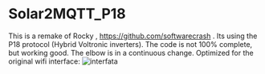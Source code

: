 # Solar2MQTT_P18
This is a remake of Rocky , https://github.com/softwarecrash .
Its using the P18 protocol (Hybrid Voltronic inverters).
The code is not 100% complete, but working good.
The elbow is in a continuous change.
Optimized for the original wifi interface:
![interfata](https://user-images.githubusercontent.com/51678688/232733567-2e6be82d-ee6b-493f-b43b-6fc69209f22d.jpg)
